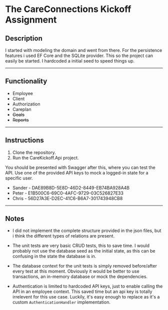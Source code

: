 # The CareConnections Kickoff Assignment

## Description
I started with modeling the domain and went from there. For the persistence features i used EF Core and the SQLite provider. This so the project can easily be started. I hardcoded a initial seed to speed things up.

---
## Functionality
- Employee
- Client
- Authorization
- Careplan
- ~~Goals~~
- ~~Reports~~

---
## Instructions
1) Clone the repository.
2) Run the CareKickoff.Api project.

You should be presented with Swagger after this, where you can test the API. Use one of the provided API keys to mock a logged-in state for a specific user.

- Sander - DAE89B8D-5E8D-46D2-8449-EB74BA928A4B
- Peter - E1B500C6-69C0-4AFC-9729-03C526827E33
- Chris - 56D27A3E-D2EC-41C6-B6A7-301743948CB8

---
## Notes
- I did not implement the complete structure provided in the json files, but i think the different types of relations are present.

- The unit tests are very basic CRUD tests, this to save time. I would probably not use the database seed as the initial state, as this can be confusing in the state the database is in.

- The database context for the unit tests is simply removed before/after every test at this moment. Obviously it would be better to use transactions, an in-memory database or mock the dependencies.

- Authentication is limited to hardcoded API keys, just to enable calling the API in an employee context. This saved time but an api key is totally irrelevent for this use case. Luckily, it's easy enough to replace as it's a custom `AuthenticationHandler` implementation.